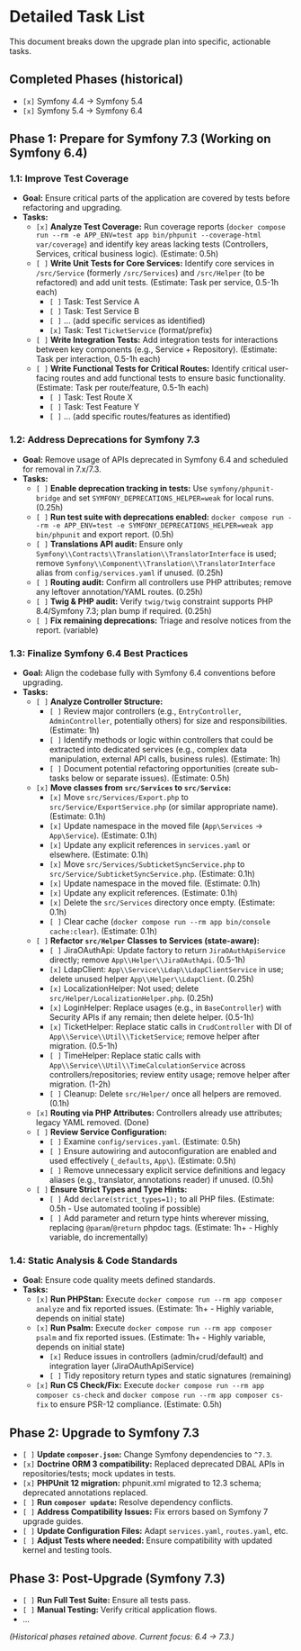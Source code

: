 # Detailed Task List

This document breaks down the upgrade plan into specific, actionable tasks.

## Completed Phases (historical)

*   `[x]` Symfony 4.4 -> Symfony 5.4
*   `[x]` Symfony 5.4 -> Symfony 6.4

## Phase 1: Prepare for Symfony 7.3 (Working on Symfony 6.4)

### 1.1: Improve Test Coverage
*   **Goal:** Ensure critical parts of the application are covered by tests before refactoring and upgrading.
*   **Tasks:**
    *   `[x]` **Analyze Test Coverage:** Run coverage reports (`docker compose run --rm -e APP_ENV=test app bin/phpunit --coverage-html var/coverage`) and identify key areas lacking tests (Controllers, Services, critical business logic). (Estimate: 0.5h)
    *   `[ ]` **Write Unit Tests for Core Services:** Identify core services in `/src/Service` (formerly `/src/Services`) and `/src/Helper` (to be refactored) and add unit tests. (Estimate: Task per service, 0.5-1h each)
        *   `[ ]` Task: Test Service A
        *   `[ ]` Task: Test Service B
        *   `[ ]` ... (add specific services as identified)
        *   `[x]` Task: Test `TicketService` (format/prefix)
    *   `[ ]` **Write Integration Tests:** Add integration tests for interactions between key components (e.g., Service + Repository). (Estimate: Task per interaction, 0.5-1h each)
    *   `[ ]` **Write Functional Tests for Critical Routes:** Identify critical user-facing routes and add functional tests to ensure basic functionality. (Estimate: Task per route/feature, 0.5-1h each)
        *   `[ ]` Task: Test Route X
        *   `[ ]` Task: Test Feature Y
        *   `[ ]` ... (add specific routes/features as identified)

### 1.2: Address Deprecations for Symfony 7.3
*   **Goal:** Remove usage of APIs deprecated in Symfony 6.4 and scheduled for removal in 7.x/7.3.
*   **Tasks:**
    *   `[ ]` **Enable deprecation tracking in tests:** Use `symfony/phpunit-bridge` and set `SYMFONY_DEPRECATIONS_HELPER=weak` for local runs. (0.25h)
    *   `[ ]` **Run test suite with deprecations enabled:** `docker compose run --rm -e APP_ENV=test -e SYMFONY_DEPRECATIONS_HELPER=weak app bin/phpunit` and export report. (0.5h)
    *   `[ ]` **Translations API audit:** Ensure only `Symfony\\Contracts\\Translation\\TranslatorInterface` is used; remove `Symfony\\Component\\Translation\\TranslatorInterface` alias from `config/services.yaml` if unused. (0.25h)
    *   `[ ]` **Routing audit:** Confirm all controllers use PHP attributes; remove any leftover annotation/YAML routes. (0.25h)
    *   `[ ]` **Twig & PHP audit:** Verify `twig/twig` constraint supports PHP 8.4/Symfony 7.3; plan bump if required. (0.25h)
    *   `[ ]` **Fix remaining deprecations:** Triage and resolve notices from the report. (variable)

### 1.3: Finalize Symfony 6.4 Best Practices
*   **Goal:** Align the codebase fully with Symfony 6.4 conventions before upgrading.
*   **Tasks:**
    *   `[ ]` **Analyze Controller Structure:**
        *   `[ ]` Review major controllers (e.g., `EntryController`, `AdminController`, potentially others) for size and responsibilities. (Estimate: 1h)
        *   `[ ]` Identify methods or logic within controllers that could be extracted into dedicated services (e.g., complex data manipulation, external API calls, business rules). (Estimate: 1h)
        *   `[ ]` Document potential refactoring opportunities (create sub-tasks below or separate issues). (Estimate: 0.5h)
    *   `[x]` **Move classes from `src/Services` to `src/Service`:**
        *   `[x]` Move `src/Services/Export.php` to `src/Service/ExportService.php` (or similar appropriate name). (Estimate: 0.1h)
        *   `[x]` Update namespace in the moved file (`App\Services` -> `App\Service`). (Estimate: 0.1h)
        *   `[x]` Update any explicit references in `services.yaml` or elsewhere. (Estimate: 0.1h)
        *   `[x]` Move `src/Services/SubticketSyncService.php` to `src/Service/SubticketSyncService.php`. (Estimate: 0.1h)
        *   `[x]` Update namespace in the moved file. (Estimate: 0.1h)
        *   `[x]` Update any explicit references. (Estimate: 0.1h)
        *   `[x]` Delete the `src/Services` directory once empty. (Estimate: 0.1h)
        *   `[ ]` Clear cache (`docker compose run --rm app bin/console cache:clear`). (Estimate: 0.1h)
    *   `[ ]` **Refactor `src/Helper` Classes to Services (state-aware):**
        *   `[ ]` JiraOAuthApi: Update factory to return `JiraOAuthApiService` directly; remove `App\\Helper\\JiraOAuthApi`. (0.5-1h)
        *   `[x]` LdapClient: `App\\Service\\Ldap\\LdapClientService` in use; delete unused helper `App\\Helper\\LdapClient`. (0.25h)
        *   `[x]` LocalizationHelper: Not used; delete `src/Helper/LocalizationHelper.php`. (0.25h)
        *   `[x]` LoginHelper: Replace usages (e.g., in `BaseController`) with Security APIs if any remain; then delete helper. (0.5-1h)
        *   `[x]` TicketHelper: Replace static calls in `CrudController` with DI of `App\\Service\\Util\\TicketService`; remove helper after migration. (0.5-1h)
        *   `[ ]` TimeHelper: Replace static calls with `App\\Service\\Util\\TimeCalculationService` across controllers/repositories; review entity usage; remove helper after migration. (1-2h)
        *   `[ ]` Cleanup: Delete `src/Helper/` once all helpers are removed. (0.1h)
    *   `[x]` **Routing via PHP Attributes:** Controllers already use attributes; legacy YAML removed. (Done)
    *   `[ ]` **Review Service Configuration:**
        *   `[ ]` Examine `config/services.yaml`. (Estimate: 0.5h)
        *   `[ ]` Ensure autowiring and autoconfiguration are enabled and used effectively (`_defaults`, `App\`). (Estimate: 0.5h)
        *   `[ ]` Remove unnecessary explicit service definitions and legacy aliases (e.g., translator, annotations reader) if unused. (0.5h)
    *   `[ ]` **Ensure Strict Types and Type Hints:**
        *   `[ ]` Add `declare(strict_types=1);` to all PHP files. (Estimate: 0.5h - Use automated tooling if possible)
        *   `[ ]` Add parameter and return type hints wherever missing, replacing `@param`/`@return` phpdoc tags. (Estimate: 1h+ - Highly variable, do incrementally)

### 1.4: Static Analysis & Code Standards
*   **Goal:** Ensure code quality meets defined standards.
*   **Tasks:**
    *   `[x]` **Run PHPStan:** Execute `docker compose run --rm app composer analyze` and fix reported issues. (Estimate: 1h+ - Highly variable, depends on initial state)
    *   `[x]` **Run Psalm:** Execute `docker compose run --rm app composer psalm` and fix reported issues. (Estimate: 1h+ - Highly variable, depends on initial state)
        *   `[x]` Reduce issues in controllers (admin/crud/default) and integration layer (JiraOAuthApiService)
        *   `[ ]` Tidy repository return types and static signatures (remaining)
    *   `[x]` **Run CS Check/Fix:** Execute `docker compose run --rm app composer cs-check` and `docker compose run --rm app composer cs-fix` to ensure PSR-12 compliance. (Estimate: 0.5h)

## Phase 2: Upgrade to Symfony 7.3

*   `[ ]` **Update `composer.json`:** Change Symfony dependencies to `^7.3`.
*   `[x]` **Doctrine ORM 3 compatibility:** Replaced deprecated DBAL APIs in repositories/tests; mock updates in tests.
*   `[x]` **PHPUnit 12 migration:** phpunit.xml migrated to 12.3 schema; deprecated annotations replaced.
*   `[ ]` **Run `composer update`:** Resolve dependency conflicts.
*   `[ ]` **Address Compatibility Issues:** Fix errors based on Symfony 7 upgrade guides.
*   `[ ]` **Update Configuration Files:** Adapt `services.yaml`, `routes.yaml`, etc.
*   `[ ]` **Adjust Tests where needed:** Ensure compatibility with updated kernel and testing tools.

## Phase 3: Post-Upgrade (Symfony 7.3)

*   `[ ]` **Run Full Test Suite:** Ensure all tests pass.
*   `[ ]` **Manual Testing:** Verify critical application flows.
*   ...

*(Historical phases retained above. Current focus: 6.4 -> 7.3.)*
